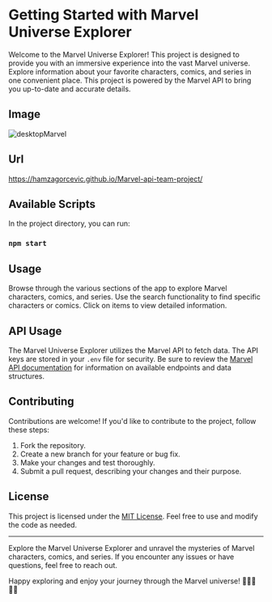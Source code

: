 # Getting Started with Marvel Universe Explorer

Welcome to the Marvel Universe Explorer! This project is designed to provide you with an immersive experience into the vast Marvel universe. Explore information about your favorite characters, comics, and series in one convenient place. This project is powered by the Marvel API to bring you up-to-date and accurate details.
## Image
![desktopMarvel](https://github.com/HamzaGorcevic/Marvel-api-team-project/assets/88393813/3fc8aee9-5b1b-462c-868c-b972e1d37ed4)

## Url
https://hamzagorcevic.github.io/Marvel-api-team-project/

## Available Scripts

In the project directory, you can run:

### `npm start`
## Usage

Browse through the various sections of the app to explore Marvel characters, comics, and series. Use the search functionality to find specific characters or comics. Click on items to view detailed information.

## API Usage

The Marvel Universe Explorer utilizes the Marvel API to fetch data. The API keys are stored in your `.env` file for security. Be sure to review the [Marvel API documentation](https://developer.marvel.com/docs) for information on available endpoints and data structures.

## Contributing

Contributions are welcome! If you'd like to contribute to the project, follow these steps:

1. Fork the repository.
2. Create a new branch for your feature or bug fix.
3. Make your changes and test thoroughly.
4. Submit a pull request, describing your changes and their purpose.

## License

This project is licensed under the [MIT License](LICENSE). Feel free to use and modify the code as needed.

---

Explore the Marvel Universe Explorer and unravel the mysteries of Marvel characters, comics, and series. If you encounter any issues or have questions, feel free to reach out.

Happy exploring and enjoy your journey through the Marvel universe! 🚀🦸‍♂️🦸‍♀️
